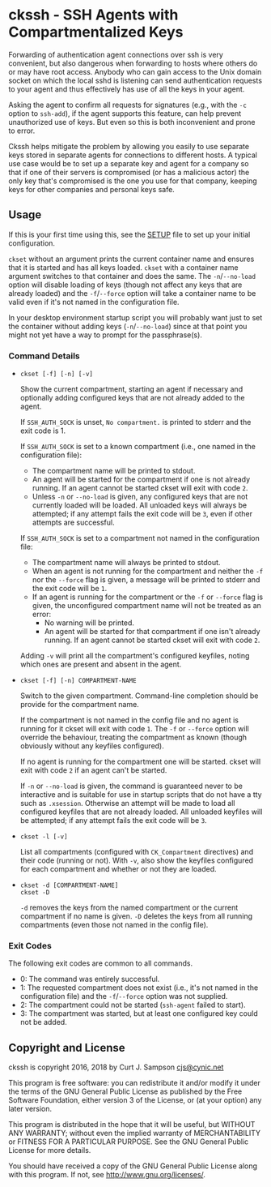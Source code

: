 ckssh - SSH Agents with Compartmentalized Keys
==============================================

Forwarding of authentication agent connections over ssh is very
convenient, but also dangerous when forwarding to hosts where others
do or may have root access. Anybody who can gain access to the Unix
domain socket on which the local sshd is listening can send
authentication requests to your agent and thus effectively has use of
all the keys in your agent.

Asking the agent to confirm all requests for signatures (e.g., with
the `-c` option to `ssh-add`), if the agent supports this feature, can
help prevent unauthorized use of keys. But even so this is both
inconvenient and prone to error.

Ckssh helps mitigate the problem by allowing you easily to use
separate keys stored in separate agents for connections to different
hosts. A typical use case would be to set up a separate key and agent
for a company so that if one of their servers is compromised (or has a
malicious actor) the only key that's compromised is the one you use
for that company, keeping keys for other companies and personal keys
safe.


Usage
-----

If this is your first time using this, see the [SETUP](SETUP.md) file
to set up your initial configuration.

`ckset` without an argument prints the current container name and
ensures that it is started and has all keys loaded. `ckset` with a
container name argument switches to that container and does the same.
The `-n`/`--no-load` option will disable loading of keys (though not
affect any keys that are already loaded) and the `-f`/`--force` option
will take a container name to be valid even if it's not named in the
configuration file.

In your desktop environment startup script you will probably want just
to set the container without adding keys (`-n`/`--no-load`) since at
that point you might not yet have a way to prompt for the passphrase(s).

### Command Details

* `ckset [-f] [-n] [-v]`

  Show the current compartment, starting an agent if necessary and
  optionally adding configured keys that are not already added to the
  agent.

  If `SSH_AUTH_SOCK` is unset, `No compartment.` is printed to stderr
  and the exit code is 1.

  If `SSH_AUTH_SOCK` is set to a known compartment (i.e., one named in
  the configuration file):
  - The compartment name will be printed to stdout.
  - An agent will be started for the compartment if one is not already
    running. If an agent cannot be started ckset will exit with code `2`.
  - Unless `-n` or `--no-load` is given, any configured keys that are
    not currently loaded will be loaded. All unloaded keys will always
    be attempted; if any attempt fails the exit code will be `3`, even
    if other attempts are successful.

  If `SSH_AUTH_SOCK` is set to a compartment not named in the
  configuration file:
  - The compartment name will always be printed to stdout.
  - When an agent is not running for the compartment and neither the
    `-f` nor the `--force` flag is given, a message will be printed to
    stderr and the exit code will be `1`.
  - If an agent is running for the compartment or the `-f` or
    `--force` flag is given, the unconfigured compartment name will
    not be treated as an error:
    - No warning will be printed.
    - An agent will be started for that compartment if one isn't
      already running. If an agent cannot be started ckset will exit
      with code `2`.

  Adding `-v` will print all the compartment's configured keyfiles,
  noting which ones are present and absent in the agent.

* `ckset [-f] [-n] COMPARTMENT-NAME`

  Switch to the given compartment. Command-line completion should be
  provide for the compartment name.

  If the compartment is not named in the config file and no agent is
  running for it ckset will exit with code `1`. The `-f` or `--force`
  option will override the behaviour, treating the compartment as
  known (though obviously without any keyfiles configured).

  If no agent is running for the compartment one will be started.
  ckset will exit with code `2` if an agent can't be started.

  If `-n` or `--no-load` is given, the command is guaranteed never to
  be interactive and is suitable for use in startup scripts that do
  not have a tty such as `.xsession`. Otherwise an attempt will be
  made to load all configured keyfiles that are not already loaded.
  All unloaded keyfiles will be attempted; if any attempt fails the
  exit code will be `3`.

* `ckset -l [-v]`

  List all compartments (configured with `CK_Compartment` directives)
  and their code (running or not). With `-v`, also show the keyfiles
  configured for each compartment and whether or not they are loaded.

* `ckset -d [COMPARTMENT-NAME]`  
  `ckset -D`

  `-d` removes the keys from the named compartment or the current
  compartment if no name is given. `-D` deletes the keys from all
  running compartments (even those not named in the config file).

### Exit Codes

The following exit codes are common to all commands.

- 0: The command was entirely successful.
- 1: The requested compartment does not exist (i.e., it's not named in
     the configuration file) and the `-f`/`--force` option was not
     supplied.
- 2: The compartment could not be started (`ssh-agent` failed to start).
- 3: The compartment was started, but at least one configured key
     could not be added.

Copyright and License
---------------------

ckssh is copyright 2016, 2018 by Curt J. Sampson <cjs@cynic.net>

This program is free software: you can redistribute it and/or modify
it under the terms of the GNU General Public License as published by
the Free Software Foundation, either version 3 of the License, or
(at your option) any later version.

This program is distributed in the hope that it will be useful,
but WITHOUT ANY WARRANTY; without even the implied warranty of
MERCHANTABILITY or FITNESS FOR A PARTICULAR PURPOSE.  See the
GNU General Public License for more details.

You should have received a copy of the GNU General Public License
along with this program.  If not, see <http://www.gnu.org/licenses/>.
